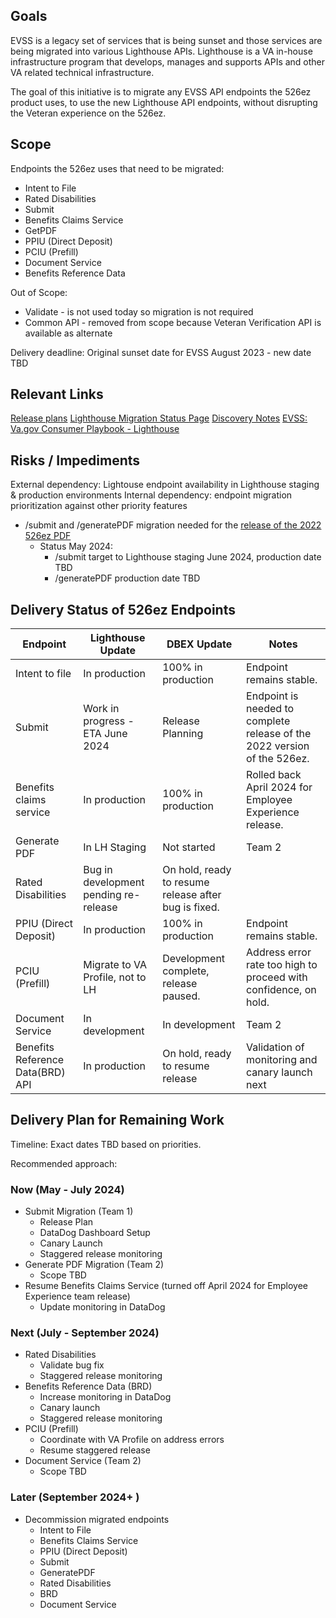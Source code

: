 ## Goals
EVSS is a legacy set of services that is being sunset and those services are being migrated into various Lighthouse APIs. Lighthouse is a VA in-house infrastructure program that develops, manages and supports APIs and other VA related technical infrastructure.

The goal of this initiative is to migrate any EVSS API endpoints the 526ez product uses, to use the new Lighthouse API endpoints, without disrupting the Veteran experience on the 526ez.

## Scope
Endpoints the 526ez uses that need to be migrated:
- Intent to File    
- Rated Disabilities    
- Submit     
- Benefits Claims Service     
- GetPDF     
- PPIU (Direct Deposit)    
- PCIU (Prefill)    
- Document Service    
- Benefits Reference Data   


Out of Scope: 
- Validate - is not used today so migration is not required
- Common API - removed from scope because Veteran Verification API is available as alternate

Delivery deadline: Original sunset date for EVSS August 2023 - new date TBD

## Relevant Links
[Release plans](https://github.com/department-of-veterans-affairs/va.gov-team/tree/master/teams/vsa/teams/disability-experience/team-docs/Release%20Plans)
[Lighthouse Migration Status Page](https://confluence.devops.va.gov/pages/viewpage.action?spaceKey=VAExternal&title=VA.gov+Consumer+API+Integration+to+Lighthouse+API+Status+Tracking+-+EVSS+Modernization)
[Discovery Notes](https://github.com/department-of-veterans-affairs/va.gov-team/tree/master/products/disability/526ez/evss-to-lighthouse-migration)
[EVSS: Va.gov Consumer Playbook - Lighthouse](https://github.com/department-of-veterans-affairs/lighthouse-ux/blob/master/Benefits%20and%20Appeals%20Research/2023-05-EVSS-Playbooks-Draft/Draft%20EVSS%20Playbook%20Template.md)

## Risks / Impediments
External dependency: Lightouse endpoint availability in Lighthouse staging & production environments
Internal dependency: endpoint migration prioritization against other priority features
- /submit and /generatePDF migration needed for the [release of the 2022 526ez PDF](https://github.com/department-of-veterans-affairs/va.gov-team/blob/master/products/disability/526ez/product/Toxic%20Exposure%20Release%20Plan.md)
  - Status May 2024:
    - /submit target to Lighthouse staging June 2024, production date TBD
    - /generatePDF production date TBD

## Delivery Status of 526ez Endpoints
|Endpoint|Lighthouse Update               | DBEX Update|Notes|
|--------|--------------------------------|------------|-----|
|Intent to file |In production|100% in production| Endpoint remains stable. |
|Submit | Work in progress - ETA June 2024|Release Planning| Endpoint is needed to complete release of the 2022 version of the 526ez. |
|Benefits claims service| In production|100% in production| Rolled back April 2024 for Employee Experience release. |
|Generate PDF|In LH Staging|Not started| Team 2 |
|Rated Disabilities| Bug in development pending re-release|On hold, ready to resume release after bug is fixed.||
|PPIU (Direct Deposit) |In production|100% in production| Endpoint remains stable. |
|PCIU (Prefill) |Migrate to VA Profile, not to LH|Development complete, release paused.| Address error rate too high to proceed with confidence, on hold.|
|Document Service|In development| In development| Team 2 |
|Benefits Reference Data(BRD) API|In production|On hold, ready to resume release| Validation of monitoring and canary launch next |


## Delivery Plan for Remaining Work
Timeline: Exact dates TBD based on priorities.

Recommended approach:
### Now  (May - July 2024) 
- Submit Migration (Team 1)
  - Release Plan
  - DataDog Dashboard Setup
  - Canary Launch
  - Staggered release monitoring 
- Generate PDF Migration (Team 2)
  - Scope TBD
- Resume Benefits Claims Service (turned off April 2024 for Employee Experience team release)
  - Update monitoring in DataDog

### Next (July - September 2024) 
- Rated Disabilities
  - Validate bug fix
  - Staggered release monitoring
- Benefits Reference Data (BRD)
  - Increase monitoring in DataDog
  - Canary launch
  - Staggered release monitoring
- PCIU (Prefill)
  - Coordinate with VA Profile on address errors
  - Resume staggered release
- Document Service (Team 2)
  - Scope TBD

### Later (September 2024+ )
- Decommission migrated endpoints
  - Intent to File
  - Benefits Claims Service
  - PPIU (Direct Deposit)
  - Submit
  - GeneratePDF
  - Rated Disabilities
  - BRD
  - Document Service
